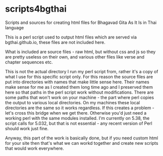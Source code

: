 # scripts4bgthai
Scripts and sources for creating html files for Bhagavad Gita As It Is in Thai language

This is a perl script used to output html files which are served via bgthai.github.io, these files are not included here.

What is included are source files - raw html, but without css and js so they are pretty useless on their own, and various other files like verse and chapter sequences etc.

This is not the actual directory I run my perl script from, rather it's a copy of what I use for this specific script only. For this reason the source files are put into directories with names that make little sense here. Their names make sense for me as I created them long time ago and I preserved them here so that paths in the perl script work without modifications. There are some paths that won't work on your machine - the part where perl copies the output to various local directories. On my machines these local directories are the same so it works regardless. If this creates a problem - let's cross this bridge when we get there. Otherwise you'd just need a working perl with the same modules installed. I'm currently on 5.38, the script calls for 5.032, but that is not essential - any recent version of Perl should work just fine.

Anyway, this part of the work is basically done, but if you need custom html for your site then that's what we can workd together and create new scripts that would work everywhere.
